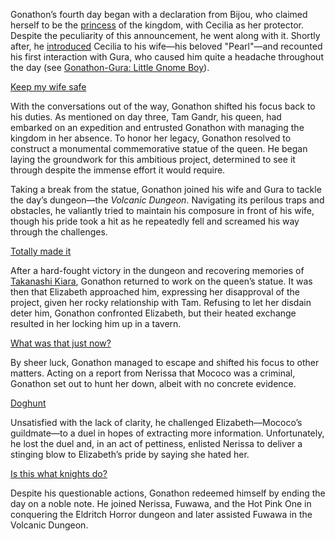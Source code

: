 Gonathon’s fourth day began with a declaration from Bijou, who claimed herself to be the [princess](https://www.youtube.com/live/VgMSugOH5DA?feature=shared\&t=521) of the kingdom, with Cecilia as her protector. Despite the peculiarity of this announcement, he went along with it. Shortly after, he [introduced](https://www.youtube.com/live/VgMSugOH5DA?feature=shared\&t=736) Cecilia to his wife—his beloved "Pearl"—and recounted his first interaction with Gura, who caused him quite a headache throughout the day (see [Gonathon-Gura: Little Gnome Boy](#edge:gigi-gura)).

[Keep my wife safe](#embed:https://www.youtube.com/live/VgMSugOH5DA?feature=shared\&t=806)

With the conversations out of the way, Gonathon shifted his focus back to his duties. As mentioned on day three, Tam Gandr, his queen, had embarked on an expedition and entrusted Gonathon with managing the kingdom in her absence. To honor her legacy, Gonathon resolved to construct a monumental commemorative statue of the queen. He began laying the groundwork for this ambitious project, determined to see it through despite the immense effort it would require.

Taking a break from the statue, Gonathon joined his wife and Gura to tackle the day’s dungeon—the *Volcanic Dungeon*. Navigating its perilous traps and obstacles, he valiantly tried to maintain his composure in front of his wife, though his pride took a hit as he repeatedly fell and screamed his way through the challenges.

[Totally made it](#embed:https://www.youtube.com/live/VgMSugOH5DA?feature=shared\&t=7796)

After a hard-fought victory in the dungeon and recovering memories of [Takanashi Kiara](https://www.youtube.com/live/VgMSugOH5DA?feature=shared\&t=8112), Gonathon returned to work on the queen’s statue. It was then that Elizabeth approached him, expressing her disapproval of the project, given her rocky relationship with Tam. Refusing to let her disdain deter him, Gonathon confronted Elizabeth, but their heated exchange resulted in her locking him up in a tavern.

[What was that just now?](#embed:https://www.youtube.com/live/VgMSugOH5DA?feature=shared\&t=11555)

By sheer luck, Gonathon managed to escape and shifted his focus to other matters. Acting on a report from Nerissa that Mococo was a criminal, Gonathon set out to hunt her down, albeit with no concrete evidence. 

[Doghunt](#embed:https://www.youtube.com/live/VgMSugOH5DA?feature=shared\&t=12009)

Unsatisfied with the lack of clarity, he challenged Elizabeth—Mococo’s guildmate—to a duel in hopes of extracting more information. Unfortunately, he lost the duel and, in an act of pettiness, enlisted Nerissa to deliver a stinging blow to Elizabeth’s pride by saying she hated her.

[Is this what knights do?](#embed:https://www.youtube.com/live/VgMSugOH5DA?feature=shared\&t=12872)

Despite his questionable actions, Gonathon redeemed himself by ending the day on a noble note. He joined Nerissa, Fuwawa, and the Hot Pink One in conquering the Eldritch Horror dungeon and later assisted Fuwawa in the Volcanic Dungeon.
